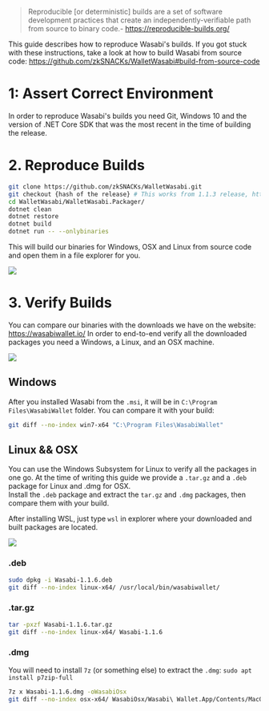 > Reproducible [or deterministic] builds are a set of software development practices that create an independently-verifiable path from source to binary code.- https://reproducible-builds.org/

This guide describes how to reproduce Wasabi's builds. If you got stuck with these instructions, take a look at how to build Wasabi from source code: https://github.com/zkSNACKs/WalletWasabi#build-from-source-code

# 1: Assert Correct Environment

In order to reproduce Wasabi's builds you need Git, Windows 10 and the version of .NET Core SDK that was the most recent in the time of building the release.

# 2. Reproduce Builds

```sh
git clone https://github.com/zkSNACKs/WalletWasabi.git
git checkout {hash of the release} # This works from 1.1.3 release, https://github.com/zkSNACKs/WalletWasabi/releases
cd WalletWasabi/WalletWasabi.Packager/
dotnet clean
dotnet restore
dotnet build
dotnet run -- --onlybinaries
```

This will build our binaries for Windows, OSX and Linux from source code and open them in a file explorer for you.

![](https://i.imgur.com/8XAQzz4.png)

# 3. Verify Builds

You can compare our binaries with the downloads we have on the website: https://wasabiwallet.io/
In order to end-to-end verify all the downloaded packages you need a Windows, a Linux, and an OSX machine.

![](https://i.imgur.com/aI9Kx0c.png)

## Windows

After you installed Wasabi from the `.msi`, it will be in `C:\Program Files\WasabiWallet` folder. You can compare it with your build:

```sh
git diff --no-index win7-x64 "C:\Program Files\WasabiWallet"
```

## Linux && OSX

You can use the Windows Subsystem for Linux to verify all the packages in one go. At the time of writing this guide we provide a `.tar.gz` and a `.deb` package for Linux and .dmg for OSX.  
Install the `.deb` package and extract the `tar.gz` and `.dmg` packages, then compare them with your build.

After installing WSL, just type `wsl` in explorer where your downloaded and built packages are located.

![](https://i.imgur.com/yRUjxvG.png)

### .deb

```sh
sudo dpkg -i Wasabi-1.1.6.deb
git diff --no-index linux-x64/ /usr/local/bin/wasabiwallet/
```

### .tar.gz

```sh
tar -pxzf Wasabi-1.1.6.tar.gz
git diff --no-index linux-x64/ Wasabi-1.1.6
```

### .dmg

You will need to install `7z` (or something else) to extract the `.dmg`: `sudo apt install p7zip-full`

```sh
7z x Wasabi-1.1.6.dmg -oWasabiOsx
git diff --no-index osx-x64/ WasabiOsx/Wasabi\ Wallet.App/Contents/MacOS/
```

